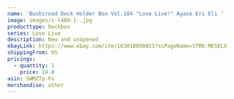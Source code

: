 ```yaml
---
name: 'Bushiroad Deck Holder Box Vol.184 "Love Live!" Ayase Eri Eli '
image: images/s-l400-1-.jpg
producttype: Deckbox
series: Love Live
description: New and unopened
ebayLink: https://www.ebay.com/itm/163018890853?ssPageName=STRK:MESELX:IT&_trksid=p3984.m1555.l2649
shippingFrom: US
pricings:
  - quantity: 1
    price: 24.8
asin: SWMZTp-Fx
merchandise: other
---
```

